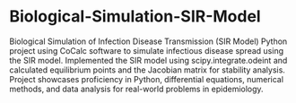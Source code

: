 # Biological-Simulation-SIR-Model
Biological Simulation of Infection Disease Transmission (SIR Model)
Python project using CoCalc software to simulate infectious disease spread using the SIR model. Implemented the SIR model using scipy.integrate.odeint and calculated equilibrium points and the Jacobian matrix for stability analysis. Project showcases proficiency in Python, differential equations, numerical methods, and data analysis for real-world problems in epidemiology.
